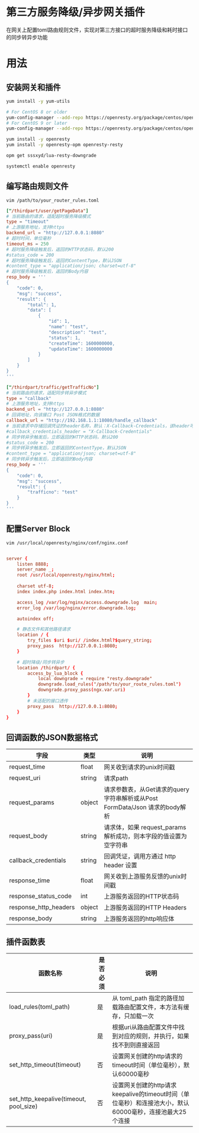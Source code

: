 # 第三方服务降级/异步网关插件
在网关上配置toml路由规则文件，实现对第三方接口的超时服务降级和耗时接口的同步转异步功能

# 用法
## 安装网关和插件
```bash
yum install -y yum-utils

# For CentOS 8 or older
yum-config-manager --add-repo https://openresty.org/package/centos/openresty.repo
# For CentOS 9 or later
yum-config-manager --add-repo https://openresty.org/package/centos/openresty2.repo

yum install -y openresty
yum install -y openresty-opm openresty-resty

opm get sssxyd/lua-resty-downgrade

systemctl enable openresty
```

## 编写路由规则文件
`vim /path/to/your_router_rules.toml`
```toml
["/thirdpart/user/getPageData"]
# 当前路由的请求，适配超时服务降级模式
type = "timeout"
# 上游服务地址，支持https
backend_url = "http://127.0.0.1:8080"
# 超时时间，单位毫秒
timeout_ms = 250
# 超时服务降级触发后，返回的HTTP状态码，默认200
#status_code = 200
# 超时服务降级触发后，返回的ContentType，默认JSON
#content_type = "application/json; charset=utf-8"
# 超时服务降级触发后，返回的Body内容
resp_body = '''
{
    "code": 0,
    "msg": "success",
    "result": {
        "total": 1,
        "data": [
            {
                "id": 1,
                "name": "test",
                "description": "test",
                "status": 1,
                "createTime": 1600000000,
                "updateTime": 1600000000
            }
        ]
    }
}
'''

["/thirdpart/traffic/getTrafficNo"]
# 当前路由的请求，适配同步转异步模式
type = "callback"
# 上游服务地址，支持https
backend_url = "http://127.0.0.1:8080"
# 回调地址，向该接口 Post JSON格式的数据
callback_url = "http://192.168.1.1:18080/handle_callback"
# 当前请求中存储回调凭证的header名称，默认：X-Callback-Credentials，该header可以为空
#callback_credentials_header = "X-Callback-Credentials"
# 同步转异步触发后，立即返回的HTTP状态码，默认200
#status_code = 200
# 同步转异步触发后，立即返回的ContentType，默认JSON
#content_type = "application/json; charset=utf-8"
# 同步转异步触发后，立即返回的Body内容
resp_body = '''
{
    "code": 0,
    "msg": "success",
    "result": {
        "trafficno": "test"
    }
}
'''
```

## 配置Server Block
`vim /usr/local/openresty/nginx/conf/nginx.conf`
```conf

server {
    listen 8888;
    server_name _;
    root /usr/local/openresty/nginx/html;
    
    charset utf-8;
    index index.php index.html index.htm;

    access_log /var/log/nginx/access.downgrade.log  main;
    error_log /var/log/nginx/error.downgrade.log;

    autoindex off;

    # 静态文件和其他路径请求
    location / {
        try_files $uri $uri/ /index.html?$query_string;
        proxy_pass  http://127.0.0.1:8080; 
    }

    # 超时降级/同步转异步
    location /thirdpart/ {
        access_by_lua_block {
            local downgrade = require "resty.downgrade"
            downgrade.load_rules("/path/to/your_route_rules.toml")
            downgrade.proxy_pass(ngx.var.uri)
        }
        # 未适配的接口透传
        proxy_pass  http://127.0.0.1:8080; 
    }
}

```

## 回调函数的JSON数据格式
| 字段 | 类型 | 说明 |
| --- | --- | --- |
| request_time | float | 网关收到请求的unix时间戳 |
| request_uri | string | 请求path |
| request_params | object | 请求参数表，从Get请求的query字符串解析或从Post FormData/Json 请求的body解析|
| request_body | string | 请求体，如果 request_params 解析成功，则本字段的值设置为空字符串|
| callback_credentials | string | 回调凭证，调用方通过 http header 设置 |
| response_time | float | 网关收到上游服务反馈的unix时间戳 |
| response_status_code | int | 上游服务返回的HTTP状态码 |
| response_http_headers | object | 上游服务返回的HTTP Headers |
| response_body | string | 上游服务返回的http响应体 |

## 插件函数表
| 函数名称 | 是否必须 | 说明 |
| --- | --- | --- |
| load_rules(toml_path) | 是 | 从 toml_path 指定的路径加载路由配置文件，本方法有缓存，只加载一次 |
| proxy_pass(uri) | 是 | 根据uri从路由配置文件中找到对应的规则，并执行，如果找不到则直接返回 |
| set_http_timeout(timeout) | 否 | 设置网关创建的http请求的timeout时间（单位毫秒），默认60000毫秒|
| set_http_keepalive(timeout, pool_size) | 否 | 设置网关创建的http请求keepalive的timeout时间（单位毫秒）和连接池大小，默认60000毫秒，连接池最大25个连接|